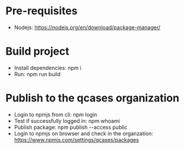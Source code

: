 # Pre-requisites
- Nodejs: https://nodejs.org/en/download/package-manager/
# Build project
- Install dependencies: npm i
- Run: npm run build
# Publish to the qcases organization
- Login to npmjs from cli: npm login
- Test if successfully logged in: npm whoami
- Publish package: npm publish --access public
- Login to npmjs on browser and check in the organzation:
    https://www.npmjs.com/settings/qcases/packages


